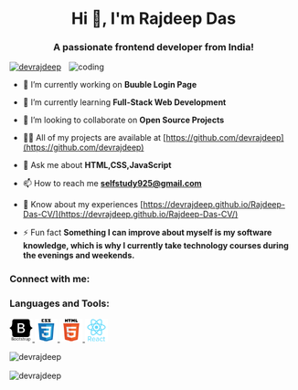 <h1 align="center">Hi 👋, I'm Rajdeep Das</h1>
<h3 align="center">A passionate frontend developer from India!</h3>
<img align="right" alt="coding" width="400" src="https://i.pinimg.com/originals/e8/f4/53/e8f453469a3ec97ecd354df465d73913.gif">

<p align="left"> <a href="https://github.com/ryo-ma/github-profile-trophy"><img src="https://github-profile-trophy.vercel.app/?username=devrajdeep" alt="devrajdeep" /></a> </p>

- 🔭 I’m currently working on **Buuble Login Page**

- 🌱 I’m currently learning **Full-Stack Web Development**

- 👯 I’m looking to collaborate on **Open Source Projects**

- 👨‍💻 All of my projects are available at [https://github.com/devrajdeep](https://github.com/devrajdeep)

- 💬 Ask me about **HTML,CSS,JavaScript**

- 📫 How to reach me **selfstudy925@gmail.com**

- 📄 Know about my experiences [https://devrajdeep.github.io/Rajdeep-Das-CV/](https://devrajdeep.github.io/Rajdeep-Das-CV/)

- ⚡ Fun fact **Something I can improve about myself is my software knowledge, which is why I currently take technology courses during the evenings and weekends.**

<h3 align="left">Connect with me:</h3>
<p align="left">
</p>

<h3 align="left">Languages and Tools:</h3>
<p align="left"> <a href="https://getbootstrap.com" target="_blank" rel="noreferrer"> <img src="https://raw.githubusercontent.com/devicons/devicon/master/icons/bootstrap/bootstrap-plain-wordmark.svg" alt="bootstrap" width="40" height="40"/> </a> <a href="https://www.w3schools.com/css/" target="_blank" rel="noreferrer"> <img src="https://raw.githubusercontent.com/devicons/devicon/master/icons/css3/css3-original-wordmark.svg" alt="css3" width="40" height="40"/> </a> <a href="https://www.w3.org/html/" target="_blank" rel="noreferrer"> <img src="https://raw.githubusercontent.com/devicons/devicon/master/icons/html5/html5-original-wordmark.svg" alt="html5" width="40" height="40"/> </a> <a href="https://reactjs.org/" target="_blank" rel="noreferrer"> <img src="https://raw.githubusercontent.com/devicons/devicon/master/icons/react/react-original-wordmark.svg" alt="react" width="40" height="40"/> </a> </p>

<p><img align="center" src="https://github-readme-stats.vercel.app/api/top-langs?username=devrajdeep&show_icons=true&locale=en&layout=compact" alt="devrajdeep" /></p>

<p><img align="center" src="https://github-readme-streak-stats.herokuapp.com/?user=devrajdeep&" alt="devrajdeep" /></p>

